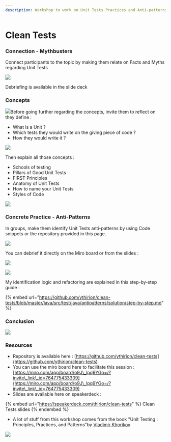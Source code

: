 ```yaml
---
description: Workshop to work on Unit Tests Practices and Anti-patterns
---
```


# Clean Tests

### Connection - Mythbusters

Connect participants to the topic by making them relate on Facts and Myths regarding Unit Tests

![](<../../.gitbook/assets/image (691) (1).png>)

Debriefing is available in the slide deck

### Concepts

![](broken-reference)Before going further regarding the concepts, invite them to reflect on they define :

* What is a Unit ?
* Which tests they would write on the giving piece of code ?
* How they would write it ?

![](<../../.gitbook/assets/image (692) (1).png>)

Then explain all those concepts :

* Schools of testing
* Pillars of Good Unit Tests
* FIRST Principles
* Anatomy of Unit Tests
* How to name your Unit Tests
* Styles of Code

![](<../../.gitbook/assets/image (690).png>)

### Concrete Practice - Anti-Patterns

In groups, make them identify Unit Tests anti-patterns by using Code snippets or the repository provided in this page.

![](<../../.gitbook/assets/image (697).png>)

You can debrief it directly on the Miro board or from the slides :

![](<../../.gitbook/assets/image (688) (1).png>)

![](<../../.gitbook/assets/image (696) (1) (1).png>)

My identification logic and refactoring are explained in this step-by-step guide :&#x20;

{% embed url="https://github.com/ythirion/clean-tests/blob/master/java/src/test/java/antipatterns/solution/step-by-step.md" %}

### Conclusion

![](<../../.gitbook/assets/image (687) (1) (1).png>)

### Resources

* Repository is available here : [https://github.com/ythirion/clean-tests](https://github.com/ythirion/clean-tests)
* You can use the miro board here to facilitate this session : [https://miro.com/app/board/o9J\_lpq9YGo=/?invite\_link\_id=764775433309](https://miro.com/app/board/o9J\_lpq9YGo=/?invite\_link\_id=764775433309)
* Slides are available here on speakerdeck :&#x20;

{% embed url="https://speakerdeck.com/thirion/clean-tests" %}
Clean Tests slides
{% endembed %}

* A lot of stuff from this workshop comes from the book "Unit Testing : Principles, Practices, and Patterns"by [Vladimir Khorikov](https://enterprisecraftsmanship.com)

![](<../../.gitbook/assets/image (699).png>)
